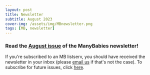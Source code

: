 ```yaml
---
layout: post
title: Newsletter
subtitle: August 2023
cover-img: /assets/img/MBnewsletter.png
tags: [MB, newsletter]
---
```


### Read the [August issue](https://mailchi.mp/manybabies/2023-august-newsletter) of the ManyBabies newsletter!

If you're subscribed to an MB listserv, you should have received the newsletter in your inbox (please [email us](mailto:contact@manybabies.org) if that's not the case). To subscribe for future issues, click [here](https://t.co/7zxifYO7qN?amp=1).

